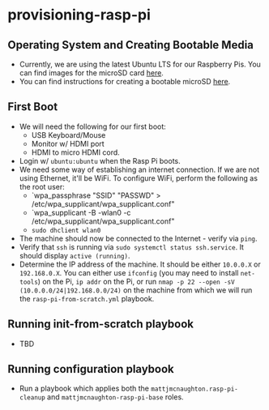 # provisioning-rasp-pi

## Operating System and Creating Bootable Media

- Currently, we are using the latest Ubuntu LTS for our Raspberry Pis. You can
  find images for the microSD card [here](https://ubuntu.com/download/raspberry-pi).
- You can find instructions for creating a bootable microSD
  [here](https://ubuntu.com/tutorials/create-an-ubuntu-image-for-a-raspberry-pi-on-ubuntu#1-overview).

## First Boot

- We will need the following for our first boot:
  - USB Keyboard/Mouse
  - Monitor w/ HDMI port
  - HDMI to micro HDMI cord.
- Login w/ `ubuntu:ubuntu` when the Rasp Pi boots.
- We need some way of establishing an internet connection. If we are not using
  Ethernet, it'll be WiFi. To configure WiFi, perform the following as the root
  user:
  - `wpa_passphrase "SSID" "PASSWD" > /etc/wpa_supplicant/wpa_supplicant.conf"
  - `wpa_supplicant -B -wlan0 -c /etc/wpa_supplicant/wpa_supplicant.conf"
  - `sudo dhclient wlan0`
- The machine should now be connected to the Internet - verify via `ping`.
- Verify that `ssh` is running via `sudo systemctl status ssh.service`. It
  should display `active (running)`.
- Determine the IP address of the machine. It should be either `10.0.0.X` or
  `192.168.0.X`. You can either use `ifconfig` (you may need to install
  `net-tools`) on the Pi, `ip addr` on the Pi,
  or run `nmap -p 22 --open -sV (10.0.0.0/24|192.168.0.0/24)`
  on the machine from which we will run the `rasp-pi-from-scratch.yml` playbook.

## Running init-from-scratch playbook

- TBD

## Running configuration playbook

- Run a playbook which applies both the `mattjmcnaughton.rasp-pi-cleanup` and
  `mattjmcnaughton-rasp-pi-base` roles.

